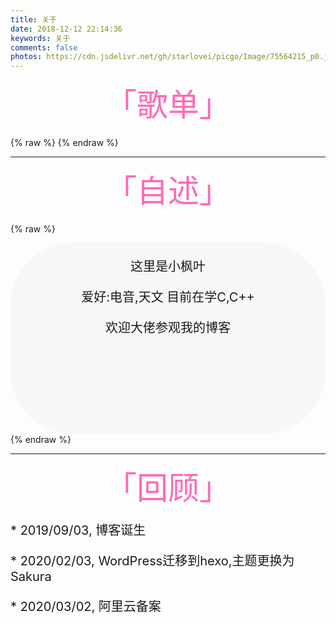 ```yaml
---
title: 关于
date: 2018-12-12 22:14:36
keywords: 关于
comments: false
photos: https://cdn.jsdelivr.net/gh/starlovei/picgo/Image/75564215_p0.jpg
---
```

<div class="chinese-font" style="text-align:center; font-size: 50px; margin-bottom: 20px; color: Hotpink">
  「歌单」
</div>

{% raw %}
<meting-js
  server="netease"
  type="playlist"
  id="104369664"
  mutex="true">
</meting-js>
{% endraw %}
***

<div class="chinese-font" style="text-align:center; font-size: 50px; margin-bottom: 20px; color: Hotpink">
  「自述」
</div>

{% raw %}
<div class="popcontainer" style="min-height: 300px; font-size: 20px; padding: 2px 6px 4px; background-color: rgba(242, 242, 242, 0.5); border-radius: 100px;">
    <center>
      <p>这里是小枫叶</p>
      <p>爱好:电音,天文 目前在学C,C++</p>
      <p>欢迎大佬参观我的博客</p>
    </center>
</div>
{% endraw %}

***
<div class="chinese-font" style="text-align:center; font-size: 50px; margin-bottom: 20px; color: Hotpink">
  「回顾」
</div>

<div class="chinese-font" style="font-size: 20px">
<p class='div-border purple'>* 2019/09/03, 博客诞生</p>
<p class='div-border purple'>* 2020/02/03, WordPress迁移到hexo,主题更换为Sakura</p>
<p class='div-border purple'>* 2020/03/02, 阿里云备案</p>
</div>
